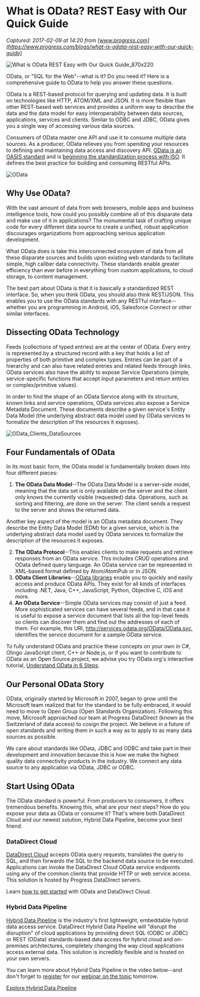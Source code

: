 # What is OData? REST Easy with Our Quick Guide

_Captured: 2017-02-09 at 14:20 from [www.progress.com](https://www.progress.com/blogs/what-is-odata-rest-easy-with-our-quick-guide)_

![What is OData REST Easy with Our Quick Guide_870x220](https://d117h1jjiq768j.cloudfront.net/images/default-source/blogs/2016-11/what-is-odata-rest-easy-with-our-quick-guide_870x220.jpg?sfvrsn=2)

OData, or "SQL for the Web"--what is it? Do you need it? Here is a comprehensive guide to OData to help you answer these questions.

OData is a REST-based protocol for querying and updating data. It is built on technologies like HTTP, ATOM/XML and JSON. It is more flexible than other REST-based web services and provides a uniform way to describe the data and the data model for easy interoperability between data sources, applications, services and clients. Similar to ODBC and JDBC, OData gives you a single way of accessing various data sources.

Consumers of OData master one API and use it to consume multiple data sources. As a producer, OData relieves you from spending your resources to defining and maintaining data access and discovery API. [OData is an OASIS standard](https://www.oasis-open.org/news/pr/oasis-approves-odata-4-0-standards-for-an-open-programmable-web) and is [beginning the standardization process with ISO](https://www.oasis-open.org/news/announcements/member-review-of-proposed-submission-of-odata-v4-0-and-odata-json-format-v4-0-to-). It defines the best practice for building and consuming RESTful APIs.

![OData](https://d117h1jjiq768j.cloudfront.net/images/default-source/default-album/odata19b0a646ebc0454a83a348862e99beb3.gif?sfvrsn=0)

## Why Use OData?

With the vast amount of data from web browsers, mobile apps and business intelligence tools, how could you possibly combine all of this disparate data and make use of it in applications? The monumental task of crafting unique code for every different data source to create a unified, robust application discourages organizations from approaching serious application development.

What OData does is take this interconnected ecosystem of data from all these disparate sources and builds upon existing web standards to facilitate simple, high caliber data connectivity. These standards enable greater efficiency than ever before in everything from custom applications, to cloud storage, to content management.

The best part about OData is that it is basically a standardized REST interface. So, when you think OData, you should also think REST/JSON. This enables you to use the OData standards with any RESTful interface--whether you are programming in Android, iOS, Salesforce Connect or other similar interfaces.

## Dissecting OData Technology

Feeds (collections of typed entries) are at the center of OData. Every entry is represented by a structured record with a key that holds a list of properties of both primitive and complex types. Entries can be part of a hierarchy and can also have related entries and related feeds through links. OData services also have the ability to expose Service Operations (simple, service-specific functions that accept input parameters and return entries or complex/primitive values).

In order to find the shape of an OData Service along with its structure, known links and service operations, OData services also expose a Service Metadata Document. These documents describe a given service's Entity Data Model (the underlying abstract data model used by OData services to formalize the description of the resources it exposes).

![OData_Clients_DataSources](https://d117h1jjiq768j.cloudfront.net/images/default-source/blogs/2016-11/odata_clients_datasources.png?sfvrsn=0)

## Four Fundamentals of OData

In its most basic form, the OData model is fundamentally broken down into four different pieces:

  1. **The OData Data Model**--The OData Data Model is a server-side model, meaning that the data set is only available on the server and the client only knows the currently visible (requested) data. Operations, such as sorting and filtering, are done on the server. The client sends a request to the server and shows the returned data. 

Another key aspect of the model is an OData metadata document. They describe the Entity Data Model (EDM) for a given service, which is the underlying abstract data model used by OData services to formalize the description of the resources it exposes.

  2. **The OData Protocol**--This enables clients to make requests and retrieve responses from an OData service. This includes CRUD operations and OData defined query language. An OData service can be represented in XML-based format defined by Atom/AtomPub or in JSON.
  3. **OData Client Libraries**--[OData libraries](http://www.odata.org/libraries/) enable you to quickly and easily access and produce OData APIs. They exist for all kinds of interfaces including .NET, Java, C++, JavaScript, Python, Objective C, iOS and more.
  4. **An OData Service**--Simple OData services may consist of just a feed. More sophisticated services can have several feeds, and in that case it is useful to expose a service document that lists all the top-level feeds so clients can discover them and find out the addresses of each of them. For example, this URI, http://services.odata.org/OData/OData.svc, identifies the service document for a sample OData service.

To fully understand OData and practice these concepts on your own in C#, Olingo JavaScript client, C++ or Node.js, or if you want to contribute to OData as an Open Source project, we advise you try OData.org's interactive tutorial, [Understand OData in 6 Steps](http://www.odata.org/getting-started/understand-odata-in-6-steps/).

## Our Personal OData Story

OData, originally started by Microsoft in 2007, began to grow until the Microsoft team realized that for the standard to be fully embraced, it would need to move to Open Group (Open Standards Organization). Following this move, Microsoft approached our team at Progress DataDirect (known as the Switzerland of data access) to cosign the project. We believe in a future of open standards and writing them in such a way as to apply to as many data sources as possible.

We care about standards like OData, JDBC and ODBC and take part in their development and innovation because this is how we make the highest quality data connectivity products in the industry. We connect any data source to any application via OData, JDBC or ODBC.

## Start Using OData

The OData standard is powerful. From producers to consumers, it offers tremendous benefits. Knowing this, what are your next steps? How do you expose your data as OData or consume it? That's where both DataDirect Cloud and our newest solution, Hybrid Data Pipeline, become your best friend.

### DataDirect Cloud

[DataDirect Cloud](https://www.progress.com/cloud-data-integration) accepts OData query requests, translates the query to SQL, and then forwards the SQL to the backend data source to be executed. Applications can invoke the DataDirect Cloud OData service endpoints using any of the common clients that provide HTTP or web service access. This solution is hosted by Progress DataDirect servers.

Learn [how to get started](https://www.progress.com/blogs/getting-started-with-odata) with OData and DataDirect Cloud.

### Hybrid Data Pipeline

[Hybrid Data Pipeline](https://www.progress.com/hybrid-data-integration) is the industry's first lightweight, embeddable hybrid data access service. DataDirect Hybrid Data Pipeline will "disrupt the disruption" of cloud applications by providing direct SQL (ODBC or JDBC) or REST (OData) standards-based data access for hybrid cloud and on-premises architectures, completely changing the way cloud applications access external data. This solution is incredibly flexible and is hosted on your own servers.

You can learn more about Hybrid Data Pipeline in the video below--and don't forget to [register](https://www.progress.com/campaigns/datadirect/webinars/new-data-pipeline-transforms-how-clouds-access-data-oem-gen?SFDCID=701a00000027inR&utm_source=progress&utm_medium=blog&utm_campaign=Hybrid-Data-Pipeline-OEM-Gen-webinar-Nov2016) for our [webinar on the topic](https://www.progress.com/blogs/webinar-new-data-pipeline-transforms-how-clouds-access-data) tomorrow.

[Explore Hybrid Data Pipeline](https://www.progress.com/blogs/webinar-new-data-pipeline-transforms-how-clouds-access-data)
